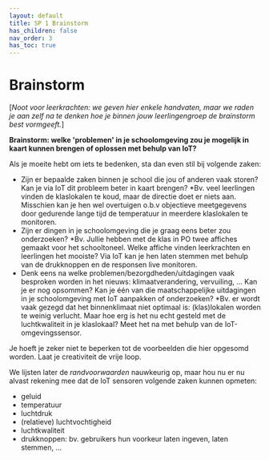```yaml
---
layout: default
title: SP 1 Brainstorm
has_children: false
nav_order: 3
has_toc: true
---
```


# Brainstorm

\[_Noot voor leerkrachten: we geven hier enkele handvaten, maar we raden je aan zelf na te denken hoe je binnen jouw leerlingengroep de brainstorm best vormgeeft._\]

__Brainstorm: welke 'problemen' in je schoolomgeving zou je mogelijk in kaart kunnen brengen of oplossen met behulp van IoT?__


Als je moeite hebt om iets te bedenken, sta dan even stil bij volgende zaken:
* Zijn er bepaalde zaken binnen je school die jou of anderen vaak storen? Kan je via IoT dit probleem beter in kaart brengen?
    *Bv. veel leerlingen vinden de klaslokalen te koud, maar de directie doet er niets aan. Misschien kan je hen wel overtuigen o.b.v objectieve meetgegevens door gedurende lange tijd de temperatuur in meerdere klaslokalen te monitoren.
* Zijn er dingen in je schoolomgeving die je graag eens beter zou onderzoeken? 
    *Bv. Jullie hebben met de klas in PO twee affiches gemaakt voor het schooltoneel. Welke affiche vinden leerkrachten en leerlingen het mooiste? Via IoT kan je hen laten stemmen met behulp van de drukknoppen en de responsen live monitoren.
* Denk eens na welke problemen/bezorgdheden/uitdagingen vaak besproken worden in het nieuws: klimaatverandering, vervuiling, ... Kan je er nog opsommen? Kan je één van die maatschappelijke uitdagingen in je schoolomgeving met IoT aanpakken of onderzoeken?
    *Bv. er wordt vaak gezegd dat het binnenklimaat niet optimaal is: (klas)lokalen worden te weinig verlucht. Maar hoe erg is het nu echt gesteld met de luchtkwaliteit in je klaslokaal? Meet het na met behulp van de IoT-omgevingssensor.

	
Je hoeft je zeker niet te beperken tot de voorbeelden die hier opgesomd worden. Laat je creativiteit de vrije loop.	

We lijsten later de _randvoorwaarden_ nauwkeurig op, maar hou nu er nu alvast rekening mee dat de IoT sensoren volgende zaken kunnen opmeten:
* geluid
* temperatuur
* luchtdruk
* (relatieve) luchtvochtigheid
* luchtkwaliteit
* drukknoppen: bv. gebruikers hun voorkeur laten ingeven, laten stemmen, ...